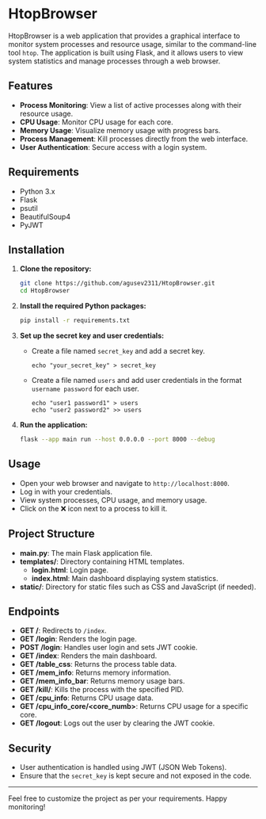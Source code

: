 # HtopBrowser

HtopBrowser is a web application that provides a graphical interface to monitor system processes and resource usage, similar to the command-line tool `htop`. The application is built using Flask, and it allows users to view system statistics and manage processes through a web browser.

## Features

- **Process Monitoring**: View a list of active processes along with their resource usage.
- **CPU Usage**: Monitor CPU usage for each core.
- **Memory Usage**: Visualize memory usage with progress bars.
- **Process Management**: Kill processes directly from the web interface.
- **User Authentication**: Secure access with a login system.

## Requirements

- Python 3.x
- Flask
- psutil
- BeautifulSoup4
- PyJWT

## Installation

1. **Clone the repository:**
   ```bash
   git clone https://github.com/agusev2311/HtopBrowser.git
   cd HtopBrowser
   ```

2. **Install the required Python packages:**
   ```bash
   pip install -r requirements.txt
   ```

3. **Set up the secret key and user credentials:**
   - Create a file named `secret_key` and add a secret key.
     ```
     echo "your_secret_key" > secret_key
     ```
   - Create a file named `users` and add user credentials in the format `username password` for each user.
     ```
     echo "user1 password1" > users
     echo "user2 password2" >> users
     ```

4. **Run the application:**
   ```bash
   flask --app main run --host 0.0.0.0 --port 8000 --debug
   ```

## Usage

- Open your web browser and navigate to `http://localhost:8000`.
- Log in with your credentials.
- View system processes, CPU usage, and memory usage.
- Click on the ❌ icon next to a process to kill it.

## Project Structure

- **main.py**: The main Flask application file.
- **templates/**: Directory containing HTML templates.
  - **login.html**: Login page.
  - **index.html**: Main dashboard displaying system statistics.
- **static/**: Directory for static files such as CSS and JavaScript (if needed).

## Endpoints

- **GET /**: Redirects to `/index`.
- **GET /login**: Renders the login page.
- **POST /login**: Handles user login and sets JWT cookie.
- **GET /index**: Renders the main dashboard.
- **GET /table_css**: Returns the process table data.
- **GET /mem_info**: Returns memory information.
- **GET /mem_info_bar**: Returns memory usage bars.
- **GET /kill/<pid>**: Kills the process with the specified PID.
- **GET /cpu_info**: Returns CPU usage data.
- **GET /cpu_info_core/<core_numb>**: Returns CPU usage for a specific core.
- **GET /logout**: Logs out the user by clearing the JWT cookie.

## Security

- User authentication is handled using JWT (JSON Web Tokens).
- Ensure that the `secret_key` is kept secure and not exposed in the code.

---

Feel free to customize the project as per your requirements. Happy monitoring!
